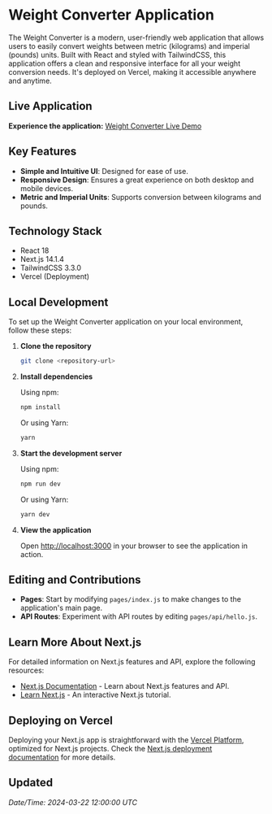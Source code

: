 # Weight Converter Application

The Weight Converter is a modern, user-friendly web application that allows users to easily convert weights between metric (kilograms) and imperial (pounds) units. Built with React and styled with TailwindCSS, this application offers a clean and responsive interface for all your weight conversion needs. It's deployed on Vercel, making it accessible anywhere and anytime.

## Live Application

**Experience the application:** [Weight Converter Live Demo](https://weightconverter.vercel.app/)

## Key Features

- **Simple and Intuitive UI**: Designed for ease of use.
- **Responsive Design**: Ensures a great experience on both desktop and mobile devices.
- **Metric and Imperial Units**: Supports conversion between kilograms and pounds.

## Technology Stack

- React 18
- Next.js 14.1.4
- TailwindCSS 3.3.0
- Vercel (Deployment)

## Local Development

To set up the Weight Converter application on your local environment, follow these steps:

1. **Clone the repository**

   ```bash
   git clone <repository-url>
   ```

2. **Install dependencies**

   Using npm:

   ```bash
   npm install
   ```

   Or using Yarn:

   ```bash
   yarn
   ```

3. **Start the development server**

   Using npm:

   ```bash
   npm run dev
   ```

   Or using Yarn:

   ```bash
   yarn dev
   ```

4. **View the application**

   Open [http://localhost:3000](http://localhost:3000) in your browser to see the application in action.

## Editing and Contributions

- **Pages**: Start by modifying `pages/index.js` to make changes to the application's main page.
- **API Routes**: Experiment with API routes by editing `pages/api/hello.js`.

## Learn More About Next.js

For detailed information on Next.js features and API, explore the following resources:

- [Next.js Documentation](https://nextjs.org/docs) - Learn about Next.js features and API.
- [Learn Next.js](https://nextjs.org/learn) - An interactive Next.js tutorial.

## Deploying on Vercel

Deploying your Next.js app is straightforward with the [Vercel Platform](https://vercel.com/new?utm_medium=default-template&filter=next.js&utm_source=create-next-app&utm_campaign=create-next-app-readme), optimized for Next.js projects. Check the [Next.js deployment documentation](https://nextjs.org/docs/deployment) for more details.

## Updated

_Date/Time: 2024-03-22 12:00:00 UTC_

